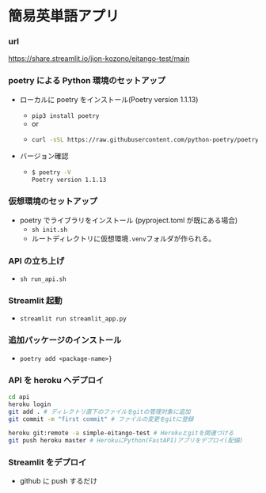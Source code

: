 # 簡易英単語アプリ

### url

https://share.streamlit.io/jion-kozono/eitango-test/main

### poetry による Python 環境のセットアップ

- ローカルに poetry をインストール(Poetry version 1.1.13)

  - `pip3 install poetry`
  - or
  - ```sh
    curl -sSL https://raw.githubusercontent.com/python-poetry/poetry/master/get-poetry.py | python -
    ```

- バージョン確認

  - ```sh
    $ poetry -V
    Poetry version 1.1.13
    ```

### 仮想環境のセットアップ

- poetry でライブラリをインストール (pyproject.toml が既にある場合)
  - `sh init.sh`
  - ルートディレクトリに仮想環境`.venv`フォルダが作られる。

### API の立ち上げ

- `sh run_api.sh`

### Streamlit 起動

- `streamlit run streamlit_app.py`

### 追加パッケージのインストール

- `poetry add <package-name>}`

### API を heroku へデプロイ

```sh
cd api
heroku login
git add . # ディレクトリ直下のファイルをgitの管理対象に追加
git commit -m "first commit" # ファイルの変更をgitに登録

heroku git:remote -a simple-eitango-test # Herokuとgitを関連づける
git push heroku master # HerokuにPython(FastAPI)アプリをデプロイ(配備)
```

### Streamlit をデプロイ

- github に push するだけ
